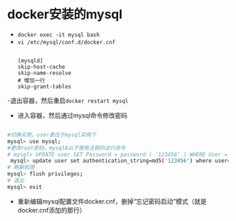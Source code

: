 # docker安装的mysql
- ``docker exec -it mysql bash``
- ``vi /etc/mysql/conf.d/docker.cnf``
  ```vi

  [mysqld]
  skip-host-cache
  skip-name-resolve
  # 增加一行
  skip-grant-tables
  ```
-退出容器，然后重启``docker restart mysql``
- 进入容器，然后通过mysql命令修改密码
```bash

#切换实例，user表位于mysql实例下
mysql> use mysql;
#更改root密码，mysql8以下使用注释的这行命令
# mysql> UPDATE user SET Password = password ( '123456' ) WHERE User = 'root';
 mysql> update user set authentication_string=md5('123456') where user='root';
# 刷新权限
mysql> flush privileges;
# 退出
mysql> exit
```
- 重新编辑mysql配置文件docker.cnf，删掉“忘记密码启动”模式（就是docker.cnf添加的那行）